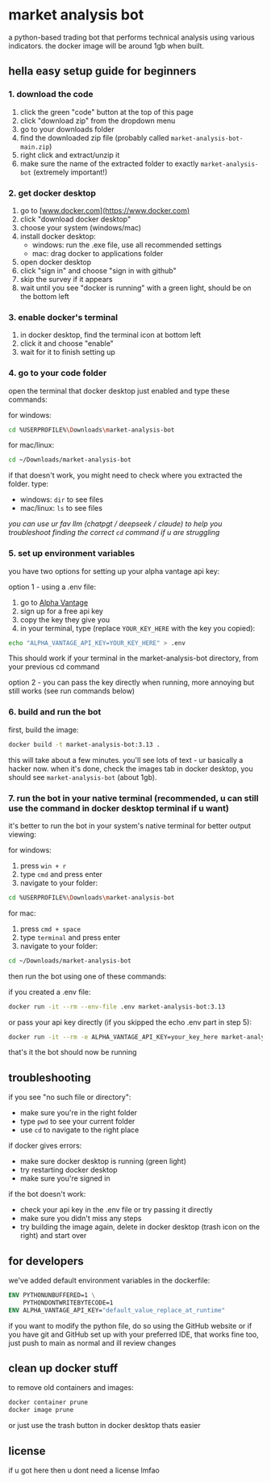 # market analysis bot

a python-based trading bot that performs technical analysis using various indicators.
the docker image will be around 1gb when built.

## hella easy setup guide for beginners

### 1. download the code
1. click the green "code" button at the top of this page
2. click "download zip" from the dropdown menu
3. go to your downloads folder
4. find the downloaded zip file (probably called `market-analysis-bot-main.zip`)
5. right click and extract/unzip it
6. make sure the name of the extracted folder to exactly `market-analysis-bot` (extremely important!)

### 2. get docker desktop
1. go to [www.docker.com](https://www.docker.com)
2. click "download docker desktop"
3. choose your system (windows/mac)
4. install docker desktop:
   - windows: run the .exe file, use all recommended settings
   - mac: drag docker to applications folder
5. open docker desktop
6. click "sign in" and choose "sign in with github"
7. skip the survey if it appears
8. wait until you see "docker is running" with a green light, should be on the bottom left

### 3. enable docker's terminal
1. in docker desktop, find the terminal icon at bottom left
2. click it and choose "enable"
3. wait for it to finish setting up

### 4. go to your code folder
open the terminal that docker desktop just enabled and type these commands:

for windows:
```bash
cd %USERPROFILE%\Downloads\market-analysis-bot
```

for mac/linux:
```bash
cd ~/Downloads/market-analysis-bot
```

if that doesn't work, you might need to check where you extracted the folder. type:
- windows: `dir` to see files
- mac/linux: `ls` to see files

*you can use ur fav llm (chatpgt / deepseek / claude) to help you troubleshoot finding the correct `cd` command if u are struggling*

### 5. set up environment variables
you have two options for setting up your alpha vantage api key:

option 1 - using a .env file:
1. go to [Alpha Vantage](https://www.alphavantage.co/support/#api-key)
2. sign up for a free api key
3. copy the key they give you
4. in your terminal, type (replace `YOUR_KEY_HERE` with the key you copied):
```bash
echo "ALPHA_VANTAGE_API_KEY=YOUR_KEY_HERE" > .env
```

This should work if your terminal in the market-analysis-bot directory, from your previous cd command

option 2 - you can pass the key directly when running, more annoying but still works (see run commands below)

### 6. build and run the bot

first, build the image:
```bash
docker build -t market-analysis-bot:3.13 .
```
this will take about a few minutes. you'll see lots of text - ur basically a hacker now.
when it's done, check the images tab in docker desktop, you should see `market-analysis-bot` (about 1gb).

### 7. run the bot in your native terminal (recommended, u can still use the command in docker desktop terminal if u want)

it's better to run the bot in your system's native terminal for better output viewing:

for windows:
1. press `win + r`
2. type `cmd` and press enter
3. navigate to your folder:
```bash
cd %USERPROFILE%\Downloads\market-analysis-bot
```

for mac:
1. press `cmd + space`
2. type `terminal` and press enter
3. navigate to your folder:
```bash
cd ~/Downloads/market-analysis-bot
```

then run the bot using one of these commands:

if you created a .env file:
```bash
docker run -it --rm --env-file .env market-analysis-bot:3.13
```

or pass your api key directly (if you skipped the echo .env part in step 5):
```bash
docker run -it --rm -e ALPHA_VANTAGE_API_KEY=your_key_here market-analysis-bot:3.13
```

that's it the bot should now be running

## troubleshooting

if you see "no such file or directory":
- make sure you're in the right folder
- type `pwd` to see your current folder
- use `cd` to navigate to the right place

if docker gives errors:
- make sure docker desktop is running (green light)
- try restarting docker desktop
- make sure you're signed in

if the bot doesn't work:
- check your api key in the .env file or try passing it directly
- make sure you didn't miss any steps
- try building the image again, delete in docker desktop (trash icon on the right) and start over

## for developers

we've added default environment variables in the dockerfile:
```dockerfile
ENV PYTHONUNBUFFERED=1 \
    PYTHONDONTWRITEBYTECODE=1
ENV ALPHA_VANTAGE_API_KEY="default_value_replace_at_runtime"
```

if you want to modify the python file, do so using the GitHub website or if you have git and GitHub set up with your preferred IDE, that works fine too, just push to main as normal and ill review changes

## clean up docker stuff

to remove old containers and images:
```bash
docker container prune
docker image prune
```

or just use the trash button in docker desktop thats easier

## license

if u got here then u dont need a license lmfao